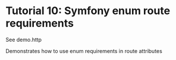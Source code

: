 # Tutorial 10: Symfony enum route requirements

See demo.http

Demonstrates how to use enum requirements in route attributes
